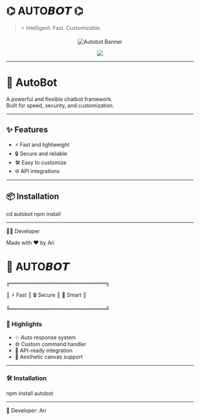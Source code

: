 
# ⌬ AUTO𝘽𝙊𝙏 ⌬

> ⚡ Intelligent. Fast. Customizable.

<p align="center">
  <img src="https://readme-typing-svg.demolab.com?font=JetBrains+Mono&size=26&duration=2800&pause=2000&color=00F5FF&center=true&vCenter=true&width=600&lines=AUTO+BOT;Your+Smart+Messenger+Assistant;Fast+%7C+Reliable+%7C+Customizable" alt="Autobot Banner"/>
</p>

<p align="center">
  <img src="https://capsule-render.vercel.app/api?type=waving&color=0:00f5ff,100:0077ff&height=150&section=footer&text=AUTO+BOT&fontSize=40&fontAlign=70&fontAlignY=40&animation=fadeIn&desc=Built+For+Efficiency&descAlign=70&descAlignY=70&fontColor=ffffff" />
</p>

---

# 🤖 AutoBot

A powerful and flexible chatbot framework.  
Built for speed, security, and customization.

---

## ✨ Features
- ⚡ Fast and lightweight  
- 🔒 Secure and reliable  
- 🛠️ Easy to customize  
- 🌐 API integrations  

---

## 📦 Installation

cd autobot
npm install


---

👨‍💻 Developer

Made with ❤️ by Ari



# 🌌 AUTO𝘽𝙊𝙏



 ╔══════════════════════════╗

║  ⚡ Fast     ║   🔒 Secure    ║    🤖 Smart            ║

 ╚══════════════════════════╝

### 🌟 Highlights
- ✨ Auto response system
- ⚙️ Custom command handler
- 📡 API-ready integration
- 🎨 Aesthetic canvas support

---

### 🛠 Installation

npm install autobot


---

👑 Developer: Ari
